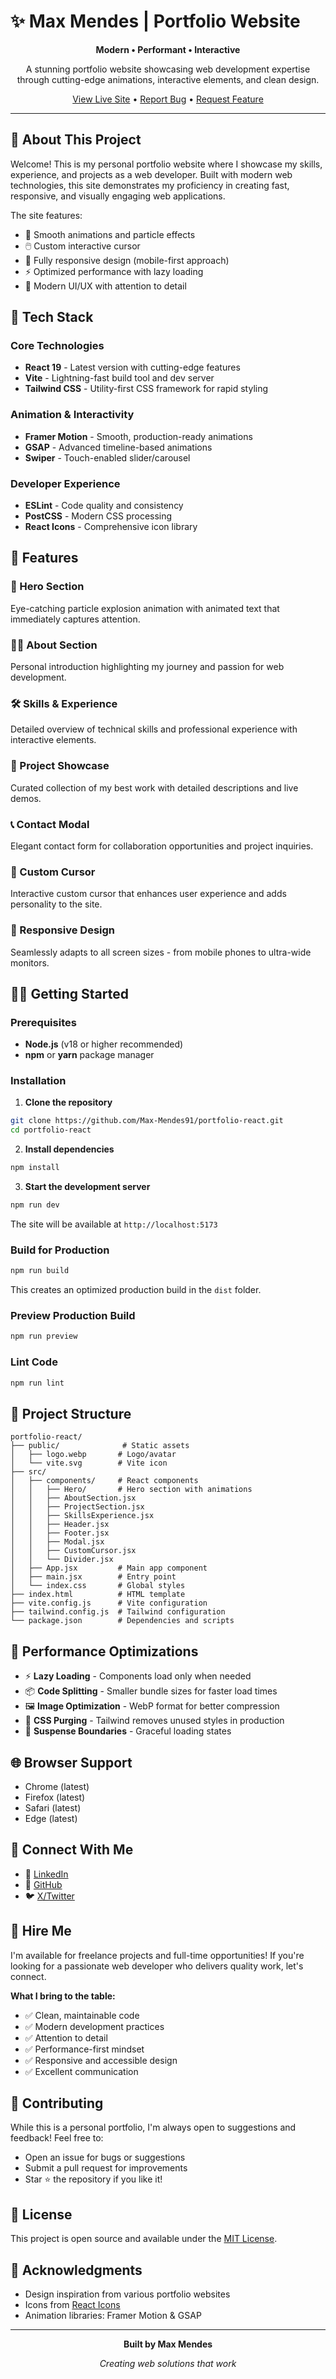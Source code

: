 # ✨ Max Mendes | Portfolio Website

<div align="center">

**Modern • Performant • Interactive**

A stunning portfolio website showcasing web development expertise through cutting-edge animations, interactive elements, and clean design.

[View Live Site](https://portfolio-react-omega-bice.vercel.app/) • [Report Bug](https://github.com/Max-Mendes91/portfolio-react/issues/new?labels=bug) • [Request Feature](https://github.com/Max-Mendes91/portfolio-react/issues/new?labels=enhancement)

</div>

---

## 🎯 About This Project

Welcome! This is my personal portfolio website where I showcase my skills, experience, and projects as a web developer. Built with modern web technologies, this site demonstrates my proficiency in creating fast, responsive, and visually engaging web applications.

The site features:
- 🎨 Smooth animations and particle effects
- 🖱️ Custom interactive cursor
- 📱 Fully responsive design (mobile-first approach)
- ⚡ Optimized performance with lazy loading
- 🎪 Modern UI/UX with attention to detail

## 🚀 Tech Stack

### Core Technologies
- **React 19** - Latest version with cutting-edge features
- **Vite** - Lightning-fast build tool and dev server
- **Tailwind CSS** - Utility-first CSS framework for rapid styling

### Animation & Interactivity
- **Framer Motion** - Smooth, production-ready animations
- **GSAP** - Advanced timeline-based animations
- **Swiper** - Touch-enabled slider/carousel

### Developer Experience
- **ESLint** - Code quality and consistency
- **PostCSS** - Modern CSS processing
- **React Icons** - Comprehensive icon library

## 🎨 Features

### 💫 Hero Section
Eye-catching particle explosion animation with animated text that immediately captures attention.

### 👨‍💻 About Section
Personal introduction highlighting my journey and passion for web development.

### 🛠️ Skills & Experience
Detailed overview of technical skills and professional experience with interactive elements.

### 📁 Project Showcase
Curated collection of my best work with detailed descriptions and live demos.

### 📞 Contact Modal
Elegant contact form for collaboration opportunities and project inquiries.

### 🎯 Custom Cursor
Interactive custom cursor that enhances user experience and adds personality to the site.

### 📱 Responsive Design
Seamlessly adapts to all screen sizes - from mobile phones to ultra-wide monitors.

## 🏃‍♂️ Getting Started

### Prerequisites
- **Node.js** (v18 or higher recommended)
- **npm** or **yarn** package manager

### Installation

1. **Clone the repository**
```bash
git clone https://github.com/Max-Mendes91/portfolio-react.git
cd portfolio-react
```

2. **Install dependencies**
```bash
npm install
```

3. **Start the development server**
```bash
npm run dev
```

The site will be available at `http://localhost:5173`

### Build for Production

```bash
npm run build
```

This creates an optimized production build in the `dist` folder.

### Preview Production Build

```bash
npm run preview
```

### Lint Code

```bash
npm run lint
```

## 📂 Project Structure

```
portfolio-react/
├── public/              # Static assets
│   ├── logo.webp       # Logo/avatar
│   └── vite.svg        # Vite icon
├── src/
│   ├── components/     # React components
│   │   ├── Hero/       # Hero section with animations
│   │   ├── AboutSection.jsx
│   │   ├── ProjectSection.jsx
│   │   ├── SkillsExperience.jsx
│   │   ├── Header.jsx
│   │   ├── Footer.jsx
│   │   ├── Modal.jsx
│   │   ├── CustomCursor.jsx
│   │   └── Divider.jsx
│   ├── App.jsx         # Main app component
│   ├── main.jsx        # Entry point
│   └── index.css       # Global styles
├── index.html          # HTML template
├── vite.config.js      # Vite configuration
├── tailwind.config.js  # Tailwind configuration
└── package.json        # Dependencies and scripts
```

## 🎯 Performance Optimizations

- ⚡ **Lazy Loading** - Components load only when needed
- 📦 **Code Splitting** - Smaller bundle sizes for faster load times
- 🖼️ **Image Optimization** - WebP format for better compression
- 🎨 **CSS Purging** - Tailwind removes unused styles in production
- 🔄 **Suspense Boundaries** - Graceful loading states

## 🌐 Browser Support

- Chrome (latest)
- Firefox (latest)
- Safari (latest)
- Edge (latest)

## 📱 Connect With Me

- 💼 [LinkedIn](https://www.linkedin.com/in/max-mendes-776ab5212/)
- 🐙 [GitHub](https://github.com/Max-Mendes91)
- 🐦 [X/Twitter](https://x.com/maxmendes91)

## 💼 Hire Me

I'm available for freelance projects and full-time opportunities! If you're looking for a passionate web developer who delivers quality work, let's connect.

**What I bring to the table:**
- ✅ Clean, maintainable code
- ✅ Modern development practices
- ✅ Attention to detail
- ✅ Performance-first mindset
- ✅ Responsive and accessible design
- ✅ Excellent communication

## 🤝 Contributing

While this is a personal portfolio, I'm always open to suggestions and feedback! Feel free to:
- Open an issue for bugs or suggestions
- Submit a pull request for improvements
- Star ⭐ the repository if you like it!

## 📝 License

This project is open source and available under the [MIT License](LICENSE).

## 🙏 Acknowledgments

- Design inspiration from various portfolio websites
- Icons from [React Icons](https://react-icons.github.io/react-icons/)
- Animation libraries: Framer Motion & GSAP

---

<div align="center">

**Built by Max Mendes**

*Creating web solutions that work*

</div>
